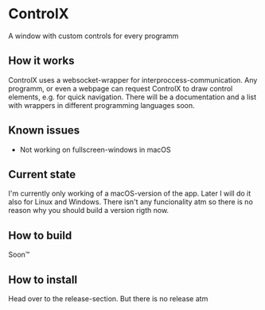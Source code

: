 # ControlX
A window with custom controls for every programm
## How it works
ControlX uses a websocket-wrapper for interproccess-communication. Any programm, or even a webpage can request ControlX to draw control elements, e.g. for quick navigation. There will be a documentation and a list with wrappers in different programming languages soon.

## Known issues
 - Not working on fullscreen-windows in macOS
 
 ## Current state
 I'm currently only working of a macOS-version of the app. Later I will do it also for Linux and Windows. There isn't any funcionality atm so there is no reason why you should build a version rigth now.
 
 ## How to build
 Soon:tm:
 
 ## How to install
 Head over to the release-section.
 But there is no release atm
